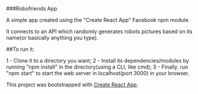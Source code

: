 ###Robofriends App

A simple app created using the "Create React App" Facebook npm module. 

It connects to an API which randomly generates robots pictures based on its name(or basically anything you type). 

##To run it:

1 - Clone it to a directory you want;
2 - Install its dependencies/modules by running "npm install" in the directory(using a CLI, like cmd);
3 - Finally, run "npm start" to start the web server in localhost(port 3000) in your browser. 

This project was bootstrapped with [Create React App](https://github.com/facebook/create-react-app).


